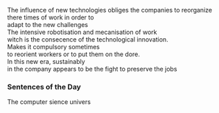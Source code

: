The influence of new technologies obliges the companies to reorganize  
there times of work in order to  
adapt to the new challenges    
The intensive robotisation and mecanisation of work  
witch is the consecence of the technological innovation.  
Makes it compulsory sometimes  
to reorient workers or to put them on the dore.  
In this new era, sustainably  
in the company appears to be the fight to preserve the jobs  


### Sentences of the Day
The computer sience univers